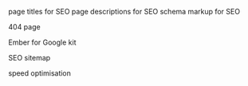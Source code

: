 
page titles for SEO
page descriptions for SEO
schema markup for SEO

404 page

Ember for Google kit

SEO sitemap

speed optimisation
